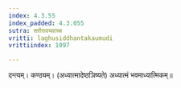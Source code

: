 ```yaml
---
index: 4.3.55
index_padded: 4.3.055
sutra: शरीरावयवाच्च
vritti: laghusiddhantakaumudi
vrittiindex: 1097

---
```

दन्त्यम्। कण्ठ्यम्। (अध्यात्मादेष्ठञिष्यते) अध्यात्मं भवमाध्यात्मिकम्॥